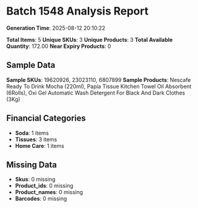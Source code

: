 # Batch 1548 Analysis Report

**Generation Time**: 2025-08-12 20:10:22

**Total Items**: 5
**Unique SKUs**: 3
**Unique Products**: 3
**Total Available Quantity**: 172.00
**Near Expiry Products**: 0

## Sample Data
**Sample SKUs**: 19620926, 23023110, 6807899
**Sample Products**: Nescafe Ready To Drink Mocha (220ml), Papia Tissue Kitchen Towel Oil Absorbent (6Rolls), Oxi Gel Automatic Wash Detergent For Black And Dark Clothes (3Kg)

## Financial Categories
- **Soda**: 1 items
- **Tissues**: 3 items
- **Home Care**: 1 items

## Missing Data
- **Skus**: 0 missing
- **Product_ids**: 0 missing
- **Product_names**: 0 missing
- **Barcodes**: 0 missing
